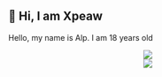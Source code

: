 ## 🎉 Hi, I am Xpeaw
Hello, my name is Alp. I am 18 years old

<div align="center">
    <img src="https://komarev.com/ghpvc/?username=Xpeawxdd&color=dc143c"/>
</div>

<div align="center">
    <a href="https://discord.com/users/989164376877592687" title="Discord Profile"><img src="https://lanyard-profile-readme.vercel.app/api/989164376877592687/"></a>
</div>
